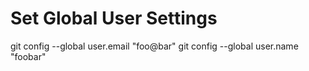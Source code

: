Set Global User Settings
========================

git config --global user.email "foo@bar"
git config --global user.name "foobar"

